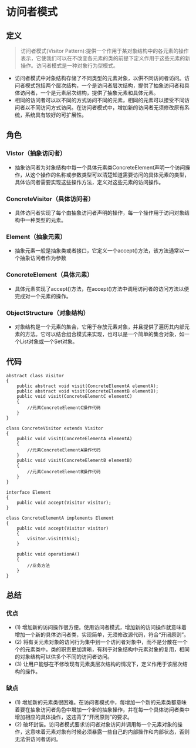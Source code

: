 # 访问者模式

## 定义

> 访问者模式(Visitor Pattern):提供一个作用于某对象结构中的各元素的操作表示，它使我们可以在不改变各元素的类的前提下定义作用于这些元素的新操作。访问者模式是一种对象行为型模式。

- 访问者模式中对象结构存储了不同类型的元素对象，以供不同访问者访问。访问者模式包括两个层次结构，一个是访问者层次结构，提供了抽象访问者和具体访问者，一个是元素层次结构，提供了抽象元素和具体元素。
- 相同的访问者可以以不同的方式访问不同的元素，相同的元素可以接受不同访问者以不同访问方式访问。在访问者模式中，增加新的访问者无须修改原有系统，系统具有较好的可扩展性。

## 角色

### Vistor（抽象访问者）

- 抽象访问者为对象结构中每一个具体元素类ConcreteElement声明一个访问操作，从这个操作的名称或参数类型可以清楚知道需要访问的具体元素的类型，具体访问者需要实现这些操作方法，定义对这些元素的访问操作。

### ConcreteVisitor（具体访问者）

- 具体访问者实现了每个由抽象访问者声明的操作，每一个操作用于访问对象结构中一种类型的元素。

### Element（抽象元素）

- 抽象元素一般是抽象类或者接口，它定义一个accept()方法，该方法通常以一个抽象访问者作为参数

### ConcreteElement（具体元素）

- 具体元素实现了accept()方法，在accept()方法中调用访问者的访问方法以便完成对一个元素的操作。

### ObjectStructure（对象结构）

- 对象结构是一个元素的集合，它用于存放元素对象，并且提供了遍历其内部元素的方法。它可以结合组合模式来实现，也可以是一个简单的集合对象，如一个List对象或一个Set对象。

## 代码
```
abstract class Visitor
{
	public abstract void visit(ConcreteElementA elementA);
	public abstract void visit(ConcreteElementB elementB);
	public void visit(ConcreteElementC elementC)
	{
		//元素ConcreteElementC操作代码
	}
}

class ConcreteVisitor extends Visitor
{
	public void visit(ConcreteElementA elementA)
	{
		//元素ConcreteElementA操作代码
	}
	public void visit(ConcreteElementB elementB)
	{
		//元素ConcreteElementB操作代码
	}
}

interface Element
{
	public void accept(Visitor visitor);
}

class ConcreteElementA implements Element
{
	public void accept(Visitor visitor)
	{
		visitor.visit(this);
	}
	
	public void operationA()
	{
		//业务方法
	}
}

```

## 总结

### 优点

- (1) 增加新的访问操作很方便。使用访问者模式，增加新的访问操作就意味着增加一个新的具体访问者类，实现简单，无须修改源代码，符合“开闭原则”。
- (2) 将有关元素对象的访问行为集中到一个访问者对象中，而不是分散在一个个的元素类中。类的职责更加清晰，有利于对象结构中元素对象的复用，相同的对象结构可以供多个不同的访问者访问。
- (3) 让用户能够在不修改现有元素类层次结构的情况下，定义作用于该层次结构的操作。

### 缺点

- (1) 增加新的元素类很困难。在访问者模式中，每增加一个新的元素类都意味着要在抽象访问者角色中增加一个新的抽象操作，并在每一个具体访问者类中增加相应的具体操作，这违背了“开闭原则”的要求。
- (2) 破坏封装。访问者模式要求访问者对象访问并调用每一个元素对象的操作，这意味着元素对象有时候必须暴露一些自己的内部操作和内部状态，否则无法供访问者访问。

